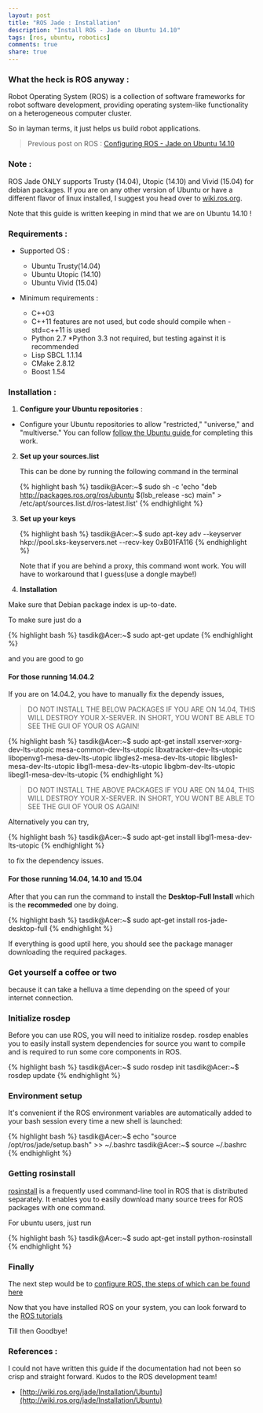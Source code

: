 ```yaml
---
layout: post
title: "ROS Jade : Installation"
description: "Install ROS - Jade on Ubuntu 14.10"
tags: [ros, ubuntu, robotics]
comments: true
share: true
---
```


### What the heck is ROS anyway : 

Robot Operating System (ROS) is a collection of software frameworks for robot software development, providing operating system-like functionality on a heterogeneous computer cluster. 

So in layman terms, it just helps us build robot applications.

> Previous post on ROS : [Configuring ROS - Jade on Ubuntu 14.10](http://www.tasdikrahman.com/2015/08/28/Configure-ROS-Jade-on-Ubuntu-14.10/)

### Note : 

ROS Jade ONLY supports Trusty (14.04), Utopic (14.10) and Vivid (15.04) for debian packages. 
If you are on any other version of Ubuntu or have a different flavor of linux installed, I suggest you head over 
to [wiki.ros.org](http://wiki.ros.org/).

Note that this guide is written keeping in mind that we are on Ubuntu 14.10 !



### Requirements : 

* Supported OS : 
  * Ubuntu Trusty(14.04)
  * Ubuntu Utopic (14.10)
  * Ubuntu Vivid (15.04)

* Minimum requirements : 
  * C++03
  * C++11 features are not used, but code should compile when -std=c++11 is used
  * Python 2.7
    *Python 3.3 not required, but testing against it is recommended
  * Lisp SBCL 1.1.14
  * CMake 2.8.12
  * Boost 1.54


### Installation : 


1. **Configure your Ubuntu repositories** :
  * Configure your Ubuntu repositories to allow "restricted," "universe," and "multiverse." You can 
    follow [follow the Ubuntu guide ](https://help.ubuntu.com/community/Repositories/Ubuntu) for completing this work.


2. **Set up your sources.list** 
   
    This can be done by running the following command in the terminal 
    
    {% highlight bash %}
    tasdik@Acer:~$ sudo sh -c 'echo "deb http://packages.ros.org/ros/ubuntu $(lsb_release -sc) main" > /etc/apt/sources.list.d/ros-latest.list'
    {% endhighlight %}

    
3. **Set up your keys**
  
    {% highlight bash %}
    tasdik@Acer:~$ sudo apt-key adv --keyserver hkp://pool.sks-keyservers.net --recv-key 0xB01FA116
    {% endhighlight %}

    
    Note that if you are behind a proxy, this command wont work. You will have to workaround that I guess(use a dongle maybe!)


4. **Installation**
  
  Make sure that Debian package index is up-to-date.
  
  To make sure just do a 

  {% highlight bash %}
  tasdik@Acer:~$ sudo apt-get update
  {% endhighlight %}

  and you are good to go
  

#### For those running 14.04.2


  If you are on 14.04.2, you have to manually fix the dependy issues, 

  >DO NOT INSTALL THE BELOW PACKAGES IF YOU ARE ON 14.04, THIS WILL DESTROY YOUR X-SERVER. IN SHORT, YOU WONT BE ABLE TO SEE THE GUI OF YOUR OS AGAIN!


  {% highlight bash %}
  tasdik@Acer:~$ sudo apt-get install xserver-xorg-dev-lts-utopic mesa-common-dev-lts-utopic libxatracker-dev-lts-utopic libopenvg1-mesa-dev-lts-utopic libgles2-mesa-dev-lts-utopic libgles1-mesa-dev-lts-utopic libgl1-mesa-dev-lts-utopic libgbm-dev-lts-utopic libegl1-mesa-dev-lts-utopic
  {% endhighlight %}

  >DO NOT INSTALL THE ABOVE PACKAGES IF YOU ARE ON 14.04, THIS WILL DESTROY YOUR X-SERVER. IN SHORT, YOU WONT BE ABLE TO SEE THE GUI OF YOUR OS AGAIN!

  Alternatively you can try, 


  {% highlight bash %}
  tasdik@Acer:~$ sudo apt-get install libgl1-mesa-dev-lts-utopic
  {% endhighlight %}

  to fix the dependency issues.

#### For those running 14.04, 14.10 and 15.04


  After that you can run the command to install the **Desktop-Full Install** which is the **recommeded** one by
  doing.
  

  {% highlight bash %}
  tasdik@Acer:~$ sudo apt-get install ros-jade-desktop-full
  {% endhighlight %}

  
  If everything is good uptil here, you should see the package manager downloading the required packages.
  

### **Get yourself a coffee or two**

  because it can take a helluva a time depending on the speed of your internet connection.
  
  
### Initialize rosdep
  
  Before you can use ROS, you will need to initialize rosdep. rosdep enables you to easily install system 
  dependencies for source you want to compile and is required to run some core components in ROS.
  

{% highlight bash %}
tasdik@Acer:~$ sudo rosdep init
tasdik@Acer:~$ rosdep update
{% endhighlight %}


### Environment setup
  
  It's convenient if the ROS environment variables are automatically added to your bash session every time 
  a new shell is launched:
  

{% highlight bash %}
tasdik@Acer:~$ echo "source /opt/ros/jade/setup.bash" >> ~/.bashrc
tasdik@Acer:~$ source ~/.bashrc
{% endhighlight %}
  
  
### Getting rosinstall
  
  [rosinstall](http://wiki.ros.org/rosinstall) is a frequently used command-line tool in ROS that is 
  distributed separately. It enables you to easily download many source trees for ROS packages with one command.
  
  For ubuntu users, just run


{% highlight bash %}
tasdik@Acer:~$ sudo apt-get install python-rosinstall
{% endhighlight %}
  
  
### Finally

  The next step would be to [configure ROS, the steps of which can be found here](http://www.tasdikrahman.com/Configure-ROS-Jade-on-Ubuntu-14.10/)

  Now that you have installed ROS on your system, you can look forward to the 
  [ROS tutorials](http://wiki.ros.org/ROS/Tutorials)


  
Till then Goodbye!

### References : 

I could not have written this guide if the documentation had not been so crisp and straight forward.
Kudos to the ROS development team!

* [http://wiki.ros.org/jade/Installation/Ubuntu](http://wiki.ros.org/jade/Installation/Ubuntu)
